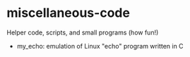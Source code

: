 # miscellaneous-code
Helper code, scripts, and small programs (how fun!)

- my_echo: emulation of Linux "echo" program written in C
